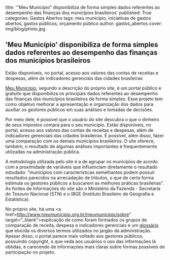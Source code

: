 title: '"Meu Município" disponibiliza de forma simples dados referentes ao desempenho das finanças dos municípios brasileiros'
published: True
categories: Gastos Abertos
tags: meu município, iniciativas de gastos abertos, gastos públicos, orçamento público
author: gastos_abertos
cover: img/blog/photo.jpg

## 'Meu Município' disponibiliza de forma simples dados referentes ao desempenho das finanças dos municípios brasileiros
Estão disponíveis, no portal, acesso aos valores das contas de receitas e despesas, além de indicadores gerenciais das cidades brasileiras


<a href="http://www.meumunicipio.org.br/meumunicipio/home" target="_blank">Meu Município</a>, segundo a descrição do próprio site, é um portal público e gratuito que disponibiliza os principais dados referentes ao desempenho das finanças dos municípios brasileiros de forma simples. Esse projeto tem como objetivo melhorar a apresentação e organização dos dados para auxiliar os gestores públicos em suas análises e tomadas de decisões.

Por meio dele, é possível que o usuário do site descubra o que o dinheiro de seus impostos compra para o seu município. Estão disponíveis, no portal, acesso aos valores das contas de receitas e despesas, além de indicadores gerenciais das cidades brasileiras. É possível, além disso, fazer uma comparação com os demais municípios brasileiros. O site oferece, também, o resultado de algumas análises importantes e frequentemente utilizadas na administração pública.

A metodologia utilizada pelo site é a de agrupar os municípios de acordo com a proximidade de variáveis que influenciam diretamente o resultado estudado: “municípios com características semelhantes podem possuir resultados parecidos na arrecadação de tributos, o que de certa forma estimula os gestores públicos a buscarem as melhores práticas brasileiras”. As fontes de informações do site são o Ministério da Fazenda - Secretaria do Tesouro Nacional (STN) e o IBGE (Instituto Brasileiro de Geografia e Estatística).

No próprio site, há uma <a href=http://www.meumunicipio.org.br/meumunicipio/sobre" target="_blank">explicação</a> de como foram formados os grupos de comparação de receita, despesa e indicadores gerenciais e um <a href="http://www.meumunicipio.org.br/meumunicipio/glossario" target="_blank">glossário</a> que elucida os diversos termos utilizados no jargão da administração. Apesar disso, o portal parece mais voltado aos gestores públicos, possuindo copyright, o que veda aos usuários o uso das informações lá obtidas, e carecendo de informações mais claras sobre formas possíveis de participação no projeto.
